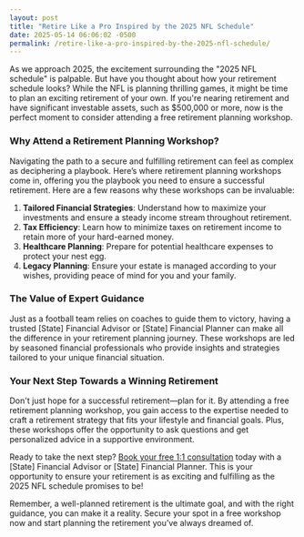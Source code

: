 ```yaml
---
layout: post
title: "Retire Like a Pro Inspired by the 2025 NFL Schedule"
date: 2025-05-14 06:06:02 -0500
permalink: /retire-like-a-pro-inspired-by-the-2025-nfl-schedule/
---
```



As we approach 2025, the excitement surrounding the "2025 NFL schedule" is palpable. But have you thought about how your retirement schedule looks? While the NFL is planning thrilling games, it might be time to plan an exciting retirement of your own. If you're nearing retirement and have significant investable assets, such as $500,000 or more, now is the perfect moment to consider attending a free retirement planning workshop.

### Why Attend a Retirement Planning Workshop?

Navigating the path to a secure and fulfilling retirement can feel as complex as deciphering a playbook. Here’s where retirement planning workshops come in, offering you the playbook you need to ensure a successful retirement. Here are a few reasons why these workshops can be invaluable:

1. **Tailored Financial Strategies**: Understand how to maximize your investments and ensure a steady income stream throughout retirement.
2. **Tax Efficiency**: Learn how to minimize taxes on retirement income to retain more of your hard-earned money.
3. **Healthcare Planning**: Prepare for potential healthcare expenses to protect your nest egg.
4. **Legacy Planning**: Ensure your estate is managed according to your wishes, providing peace of mind for you and your family.

### The Value of Expert Guidance

Just as a football team relies on coaches to guide them to victory, having a trusted [State] Financial Advisor or [State] Financial Planner can make all the difference in your retirement planning journey. These workshops are led by seasoned financial professionals who provide insights and strategies tailored to your unique financial situation.

### Your Next Step Towards a Winning Retirement

Don't just hope for a successful retirement—plan for it. By attending a free retirement planning workshop, you gain access to the expertise needed to craft a retirement strategy that fits your lifestyle and financial goals. Plus, these workshops offer the opportunity to ask questions and get personalized advice in a supportive environment.

Ready to take the next step? [Book your free 1:1 consultation](https://workshopsforretirement.com) today with a [State] Financial Advisor or [State] Financial Planner. This is your opportunity to ensure your retirement is as exciting and fulfilling as the 2025 NFL schedule promises to be!

Remember, a well-planned retirement is the ultimate goal, and with the right guidance, you can make it a reality. Secure your spot in a free workshop now and start planning the retirement you’ve always dreamed of.